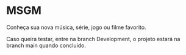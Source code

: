 # MSGM
Conheça sua nova música, série, jogo ou filme favorito.

Caso queira testar, entre na branch Development, o projeto estará na branch main quando concluído.
